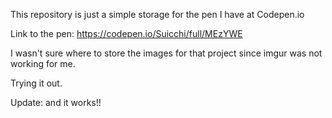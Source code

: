 This repository is just a simple storage for the pen I have at Codepen.io

Link to the pen: https://codepen.io/Suicchi/full/MEzYWE

I wasn't sure where to store the images for that project since imgur was not working for me. 

Trying it out.

Update: and it works!! 